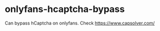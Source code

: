 # onlyfans-hcaptcha-bypass
Can bypass hCaptcha on onlyfans. Check https://www.capsolver.com/ 












































                                                                                                     